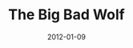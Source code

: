 ---
layout: media
category: media
series: "Big Bad Wolf"
title: "The Big Bad Wolf"
date: 2012-01-09
description: "Brian Tome talks about the characteristics of Big Bad Wolf."
video: "https://s3.amazonaws.com/crossroadsvideomessages/bigbadwolf_01.mp4"
video-poster: "https://www.crossroads.net/uploadedfiles/bigbadwolf01_still.jpg"
---